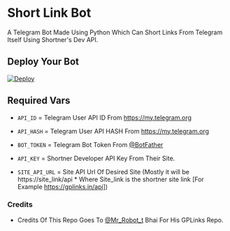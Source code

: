 # Short Link Bot
A Telegram Bot Made Using Python Which Can Short Links From Telegram Itself Using Shortner's Dev API.

## Deploy Your Bot
[![Deploy](https://www.herokucdn.com/deploy/button.svg)](https://heroku.com/deploy?template=https://github.com/CyberBoyAyush/ShortLinkBot)

## Required Vars
- `API_ID` = Telegram User API ID From https://my.telegram.org

- `API_HASH` = Telegram User API HASH From https://my.telegram.org

- `BOT_TOKEN` = Telegram Bot Token From [@BotFather](https://telegram.me/Botfather)

- `API_KEY` = Shortner Developer API Key From Their Site.

- `SITE_API_URL` = Site API Url Of Desired Site (Mostly it will be https://site_link/api * Where Site_link is the shortner site link [For Example https://gplinks.in/api])

### Credits
- Credits Of This Repo Goes To [@Mr_Robot_t](https://t.me/Mr_Robot_t) Bhai For His GPLinks Repo.
